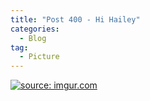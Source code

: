 ```yaml
---
title: "Post 400 - Hi Hailey"
categories:
  - Blog
tag:
  - Picture
---
```


<a href="https://imgur.com/hlyPe06"><img src="https://i.imgur.com/hlyPe06.jpg" title="source: imgur.com" /></a>


<script src="https://utteranc.es/client.js"  
        repo="serendipityinlife/serendipityinlife.github.io"
        issue-term="pathname"
        theme="github-light"
        crossorigin="anonymous"
        async>
</script>

